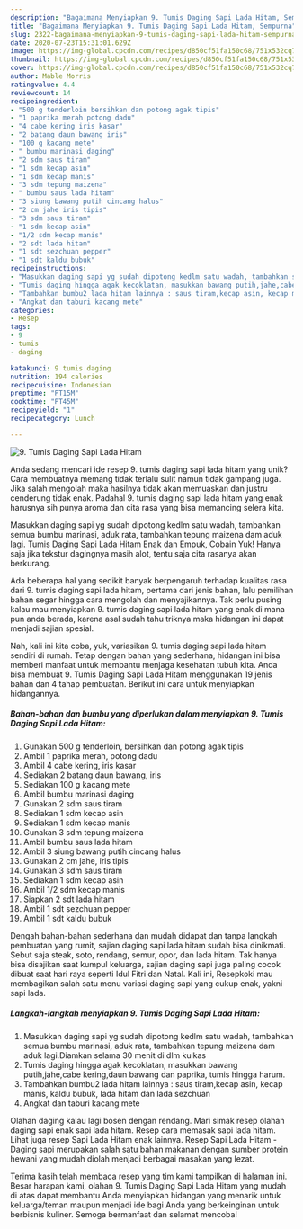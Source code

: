 ```yaml
---
description: "Bagaimana Menyiapkan 9. Tumis Daging Sapi Lada Hitam, Sempurna"
title: "Bagaimana Menyiapkan 9. Tumis Daging Sapi Lada Hitam, Sempurna"
slug: 2322-bagaimana-menyiapkan-9-tumis-daging-sapi-lada-hitam-sempurna
date: 2020-07-23T15:31:01.629Z
image: https://img-global.cpcdn.com/recipes/d850cf51fa150c68/751x532cq70/9-tumis-daging-sapi-lada-hitam-foto-resep-utama.jpg
thumbnail: https://img-global.cpcdn.com/recipes/d850cf51fa150c68/751x532cq70/9-tumis-daging-sapi-lada-hitam-foto-resep-utama.jpg
cover: https://img-global.cpcdn.com/recipes/d850cf51fa150c68/751x532cq70/9-tumis-daging-sapi-lada-hitam-foto-resep-utama.jpg
author: Mable Morris
ratingvalue: 4.4
reviewcount: 14
recipeingredient:
- "500 g tenderloin bersihkan dan potong agak tipis"
- "1 paprika merah potong dadu"
- "4 cabe kering iris kasar"
- "2 batang daun bawang iris"
- "100 g kacang mete"
- " bumbu marinasi daging"
- "2 sdm saus tiram"
- "1 sdm kecap asin"
- "1 sdm kecap manis"
- "3 sdm tepung maizena"
- " bumbu saus lada hitam"
- "3 siung bawang putih cincang halus"
- "2 cm jahe iris tipis"
- "3 sdm saus tiram"
- "1 sdm kecap asin"
- "1/2 sdm kecap manis"
- "2 sdt lada hitam"
- "1 sdt sezchuan pepper"
- "1 sdt kaldu bubuk"
recipeinstructions:
- "Masukkan daging sapi yg sudah dipotong kedlm satu wadah, tambahkan semua bumbu marinasi, aduk rata, tambahkan tepung maizena dam aduk lagi.Diamkan selama 30 menit di dlm kulkas"
- "Tumis daging hingga agak kecoklatan, masukkan bawang putih,jahe,cabe kering,daun bawang dan paprika, tumis hingga harum."
- "Tambahkan bumbu2 lada hitam lainnya : saus tiram,kecap asin, kecap manis, kaldu bubuk, lada hitam dan lada sezchuan"
- "Angkat dan taburi kacang mete"
categories:
- Resep
tags:
- 9
- tumis
- daging

katakunci: 9 tumis daging 
nutrition: 194 calories
recipecuisine: Indonesian
preptime: "PT15M"
cooktime: "PT45M"
recipeyield: "1"
recipecategory: Lunch

---
```



![9. Tumis Daging Sapi Lada Hitam](https://img-global.cpcdn.com/recipes/d850cf51fa150c68/751x532cq70/9-tumis-daging-sapi-lada-hitam-foto-resep-utama.jpg)

Anda sedang mencari ide resep 9. tumis daging sapi lada hitam yang unik? Cara membuatnya memang tidak terlalu sulit namun tidak gampang juga. Jika salah mengolah maka hasilnya tidak akan memuaskan dan justru cenderung tidak enak. Padahal 9. tumis daging sapi lada hitam yang enak harusnya sih punya aroma dan cita rasa yang bisa memancing selera kita.

Masukkan daging sapi yg sudah dipotong kedlm satu wadah, tambahkan semua bumbu marinasi, aduk rata, tambahkan tepung maizena dam aduk lagi. Tumis Daging Sapi Lada Hitam Enak dan Empuk, Cobain Yuk! Hanya saja jika tekstur dagingnya masih alot, tentu saja cita rasanya akan berkurang.

Ada beberapa hal yang sedikit banyak berpengaruh terhadap kualitas rasa dari 9. tumis daging sapi lada hitam, pertama dari jenis bahan, lalu pemilihan bahan segar hingga cara mengolah dan menyajikannya. Tak perlu pusing kalau mau menyiapkan 9. tumis daging sapi lada hitam yang enak di mana pun anda berada, karena asal sudah tahu triknya maka hidangan ini dapat menjadi sajian spesial.


Nah, kali ini kita coba, yuk, variasikan 9. tumis daging sapi lada hitam sendiri di rumah. Tetap dengan bahan yang sederhana, hidangan ini bisa memberi manfaat untuk membantu menjaga kesehatan tubuh kita. Anda bisa membuat 9. Tumis Daging Sapi Lada Hitam menggunakan 19 jenis bahan dan 4 tahap pembuatan. Berikut ini cara untuk menyiapkan hidangannya.

<!--inarticleads1-->

##### Bahan-bahan dan bumbu yang diperlukan dalam menyiapkan 9. Tumis Daging Sapi Lada Hitam:

1. Gunakan 500 g tenderloin, bersihkan dan potong agak tipis
1. Ambil 1 paprika merah, potong dadu
1. Ambil 4 cabe kering, iris kasar
1. Sediakan 2 batang daun bawang, iris
1. Sediakan 100 g kacang mete
1. Ambil  bumbu marinasi daging
1. Gunakan 2 sdm saus tiram
1. Sediakan 1 sdm kecap asin
1. Sediakan 1 sdm kecap manis
1. Gunakan 3 sdm tepung maizena
1. Ambil  bumbu saus lada hitam
1. Ambil 3 siung bawang putih cincang halus
1. Gunakan 2 cm jahe, iris tipis
1. Gunakan 3 sdm saus tiram
1. Sediakan 1 sdm kecap asin
1. Ambil 1/2 sdm kecap manis
1. Siapkan 2 sdt lada hitam
1. Ambil 1 sdt sezchuan pepper
1. Ambil 1 sdt kaldu bubuk


Dengah bahan-bahan sederhana dan mudah didapat dan tanpa langkah pembuatan yang rumit, sajian daging sapi lada hitam sudah bisa dinikmati. Sebut saja steak, soto, rendang, semur, opor, dan lada hitam. Tak hanya bisa disajikan saat kumpul keluarga, sajian daging sapi juga paling cocok dibuat saat hari raya seperti Idul Fitri dan Natal. Kali ini, Resepkoki mau membagikan salah satu menu variasi daging sapi yang cukup enak, yakni sapi lada. 

<!--inarticleads2-->

##### Langkah-langkah menyiapkan 9. Tumis Daging Sapi Lada Hitam:

1. Masukkan daging sapi yg sudah dipotong kedlm satu wadah, tambahkan semua bumbu marinasi, aduk rata, tambahkan tepung maizena dam aduk lagi.Diamkan selama 30 menit di dlm kulkas
1. Tumis daging hingga agak kecoklatan, masukkan bawang putih,jahe,cabe kering,daun bawang dan paprika, tumis hingga harum.
1. Tambahkan bumbu2 lada hitam lainnya : saus tiram,kecap asin, kecap manis, kaldu bubuk, lada hitam dan lada sezchuan
1. Angkat dan taburi kacang mete


Olahan daging kalau lagi bosen dengan rendang. Mari simak resep olahan daging sapi enak sapi lada hitam. Resep cara memasak sapi lada hitam. Lihat juga resep Sapi Lada Hitam enak lainnya. Resep Sapi Lada Hitam - Daging sapi merupakan salah satu bahan makanan dengan sumber protein hewani yang mudah diolah menjadi berbagai masakan yang lezat. 

Terima kasih telah membaca resep yang tim kami tampilkan di halaman ini. Besar harapan kami, olahan 9. Tumis Daging Sapi Lada Hitam yang mudah di atas dapat membantu Anda menyiapkan hidangan yang menarik untuk keluarga/teman maupun menjadi ide bagi Anda yang berkeinginan untuk berbisnis kuliner. Semoga bermanfaat dan selamat mencoba!
